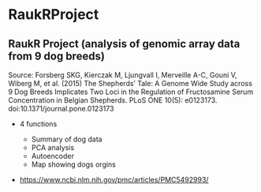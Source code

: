 # RaukRProject
## RaukR Project (analysis of genomic array data from 9 dog breeds)
Source: Forsberg SKG, Kierczak M, Ljungvall I, Merveille A-C, Gouni V, Wiberg M, et al. (2015) The Shepherds’ Tale: A Genome Wide Study across 9 Dog Breeds Implicates Two Loci in the Regulation of Fructosamine Serum Concentration in Belgian Shepherds. PLoS ONE 10(5): e0123173. doi:10.1371/journal.pone.0123173

- 4 functions 
  - Summary of dog data
  - PCA analysis
  - Autoencoder
  - Map showing dogs orgins
  
  

- https://www.ncbi.nlm.nih.gov/pmc/articles/PMC5492993/
